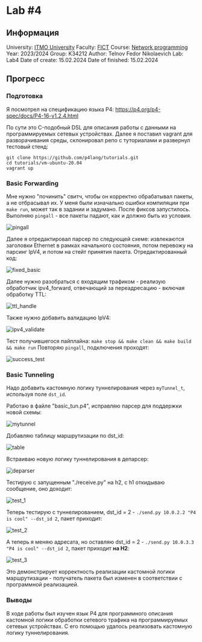 # Lab #4

## Информация

University: [ITMO University](https://itmo.ru/ru/)
Faculty: [FICT](https://fict.itmo.ru)
Course: [Network programming](https://github.com/itmo-ict-faculty/network-programming)
Year: 2023/2024
Group: K34212
Author: Telnov Fedor Nikolaevich
Lab: Lab4
Date of create: 15.02.2024
Date of finished: 15.02.2024

## Прогресс

### Подготовка

Я посмотрел на спецификацию языка P4: https://p4.org/p4-spec/docs/P4-16-v1.2.4.html

По сути это C-подобный DSL для описания работы с данными на программируемых сетевых устройствах.
Далее я поставил vagrant для разворачивания среды, склонировал репо с туториалами и развернул тестовый стенд:

```
git clone https://github.com/p4lang/tutorials.git
cd tutorials/vm-ubuntu-20.04
vagrant up
```

### Basic Forwarding

Мне нужно "починить" свитч, чтобы он корректно обрабатывал пакеты, а не отбрасывал их. У меня были изначально ошибки компиляции при `make run`, может так в задании и задумано. После фиксов запустилось.
Выполняю `pingall` - все пакеты падают, как и должно быть из условия.

![pingall](../assets/pingall.png)

Далее я отредактировал парсер по следующей схеме: извлекаются заголовки Ethernet в рамках начального состояния, потом перевожу на парсинг IpV4, и потом на стейт принятия пакета. Отредактированный код:

![fixed_basic](../assets/fixed_basic.png)

Далее нужно разобраться с входящим трафиком - реализую обработчик ipv4_forward, отвечающий за переадресацию - включая обработку TTL:

![ttl_handle](../assets/ttl_handle.png)

Также нужно добавить валидацию IpV4:

![ipv4_validate](../assets/ipv4_validate.png)

Тест получившегося пайплайна: `make stop && make clean && make build && make run`
Повторяю `pingall`, подключения проходят:

![success_test](../assets/success_test.png)

### Basic Tunneling

Надо добавить кастомную логику туннелирования через `myTunnel_t`, используя поле `dst_id`.

Работаю в файле "basic_tun.p4", исправляю парсер для поддержки новой схемы:

![mytunnel](../assets/mytunnel.png)

Добавляю таблицу маршрутизации по dst_id:

![table](../assets/table.png)

Встраиваю новую логику туннелирования в депарсер:

![deparser](../assets/deparser.png)

Тестирую с запущенным "./receive.py" на h2, с h1 откидываю сообщение, оно доходит:

![test_1](../assets/test_1.png)

Теперь тестирую с туннелированием, dst_id = 2 - `./send.py 10.0.2.2 "P4 is cool" --dst_id 2`, пакет приходит:

![test_2](../assets/test_2.png)

А теперь я меняю адресата, но оставляю dst_id = 2 - `./send.py 10.0.3.3 "P4 is cool" --dst_id 2`, пакет приходит **на H2**:

![test_3](../assets/test_3.png)

Это демонстрирует корректность реализации кастомной логики маршрутизации - получатель пакета был изменен в соответствии с программной реализацией.

### Выводы

В ходе работы был изучен язык P4 для программного описания кастомной логики обработки сетевого трафика на программируемых сетевых устройствах. С его помощью удалось реализовать кастомную логику туннелирования.
